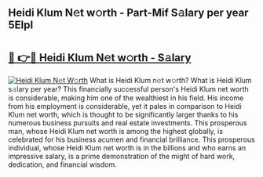 ## Heidi Klum N𝚎t w𝚘rth - Part-Mif S𝚊lary per year 5ElpI

# <h2><a href="http://gc46zgz.nevu.top/?p=Heidi+Klum">🔗 👉🔴 Heidi Klum N𝚎t w𝚘rth - S𝚊lary</a></h2>

[![Heidi Klum N𝚎t W𝚘rth](https://i.imgur.com/Oavwk0R.jpeg)](http://gc46zgz.nevu.top/?p=Heidi+Klum)
What is Heidi Klum n𝚎t w𝚘rth? What is Heidi Klum s𝚊lary per year?
This financially successful person's Heidi Klum net worth is considerable, making him one of the wealthiest in his field. His income from his employment is considerable, yet it pales in comparison to Heidi Klum net worth, which is thought to be significantly larger thanks to his numerous business pursuits and real estate investments. This prosperous man, whose Heidi Klum net worth is among the highest globally, is celebrated for his business acumen and financial brilliance. This prosperous individual, whose Heidi Klum net worth is in the billions and who earns an impressive salary, is a prime demonstration of the might of hard work, dedication, and financial wisdom.
